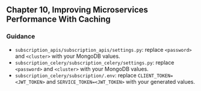 ## Chapter 10, Improving Microservices Performance With Caching

### Guidance
- `subscription_apis/subscription_apis/settings.py`: replace `<password>` and `<cluster>` with your MongoDB values.
- `subscription_celery/subscription_celery/settings.py`: replace `<password>` and `<cluster>` with your MongoDB values.
- `subscription_celery/subscription/.env`: replace `CLIENT_TOKEN=<JWT_TOKEN>` and `SERVICE_TOKEN=<JWT_TOKEN>` with your generated values.
